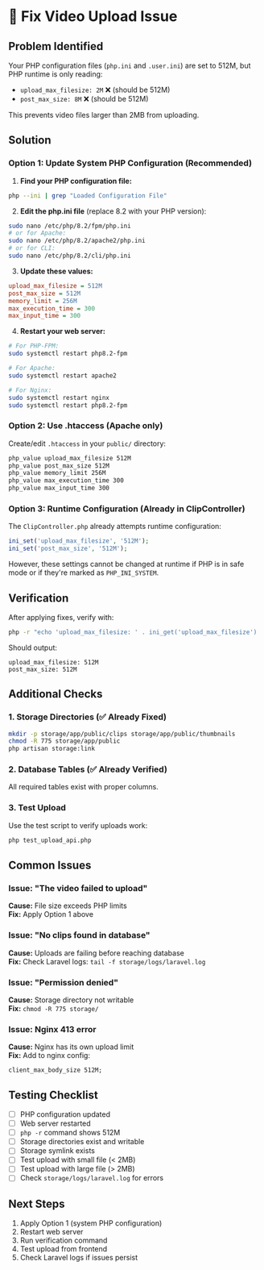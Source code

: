 # 🔧 Fix Video Upload Issue

## Problem Identified

Your PHP configuration files (`php.ini` and `.user.ini`) are set to 512M, but PHP runtime is only reading:
- `upload_max_filesize: 2M` ❌ (should be 512M)
- `post_max_size: 8M` ❌ (should be 512M)

This prevents video files larger than 2MB from uploading.

## Solution

### Option 1: Update System PHP Configuration (Recommended)

1. **Find your PHP configuration file:**
```bash
php --ini | grep "Loaded Configuration File"
```

2. **Edit the php.ini file** (replace 8.2 with your PHP version):
```bash
sudo nano /etc/php/8.2/fpm/php.ini
# or for Apache:
sudo nano /etc/php/8.2/apache2/php.ini
# or for CLI:
sudo nano /etc/php/8.2/cli/php.ini
```

3. **Update these values:**
```ini
upload_max_filesize = 512M
post_max_size = 512M
memory_limit = 256M
max_execution_time = 300
max_input_time = 300
```

4. **Restart your web server:**
```bash
# For PHP-FPM:
sudo systemctl restart php8.2-fpm

# For Apache:
sudo systemctl restart apache2

# For Nginx:
sudo systemctl restart nginx
sudo systemctl restart php8.2-fpm
```

### Option 2: Use .htaccess (Apache only)

Create/edit `.htaccess` in your `public/` directory:
```apache
php_value upload_max_filesize 512M
php_value post_max_size 512M
php_value memory_limit 256M
php_value max_execution_time 300
php_value max_input_time 300
```

### Option 3: Runtime Configuration (Already in ClipController)

The `ClipController.php` already attempts runtime configuration:
```php
ini_set('upload_max_filesize', '512M');
ini_set('post_max_size', '512M');
```

However, these settings cannot be changed at runtime if PHP is in safe mode or if they're marked as `PHP_INI_SYSTEM`.

## Verification

After applying fixes, verify with:
```bash
php -r "echo 'upload_max_filesize: ' . ini_get('upload_max_filesize') . PHP_EOL; echo 'post_max_size: ' . ini_get('post_max_size') . PHP_EOL;"
```

Should output:
```
upload_max_filesize: 512M
post_max_size: 512M
```

## Additional Checks

### 1. Storage Directories (✅ Already Fixed)
```bash
mkdir -p storage/app/public/clips storage/app/public/thumbnails
chmod -R 775 storage/app/public
php artisan storage:link
```

### 2. Database Tables (✅ Already Verified)
All required tables exist with proper columns.

### 3. Test Upload
Use the test script to verify uploads work:
```bash
php test_upload_api.php
```

## Common Issues

### Issue: "The video failed to upload"
**Cause:** File size exceeds PHP limits  
**Fix:** Apply Option 1 above

### Issue: "No clips found in database"
**Cause:** Uploads are failing before reaching database  
**Fix:** Check Laravel logs: `tail -f storage/logs/laravel.log`

### Issue: "Permission denied"
**Cause:** Storage directory not writable  
**Fix:** `chmod -R 775 storage/`

### Issue: Nginx 413 error
**Cause:** Nginx has its own upload limit  
**Fix:** Add to nginx config:
```nginx
client_max_body_size 512M;
```

## Testing Checklist

- [ ] PHP configuration updated
- [ ] Web server restarted
- [ ] `php -r` command shows 512M
- [ ] Storage directories exist and writable
- [ ] Storage symlink exists
- [ ] Test upload with small file (< 2MB)
- [ ] Test upload with large file (> 2MB)
- [ ] Check `storage/logs/laravel.log` for errors

## Next Steps

1. Apply Option 1 (system PHP configuration)
2. Restart web server
3. Run verification command
4. Test upload from frontend
5. Check Laravel logs if issues persist
